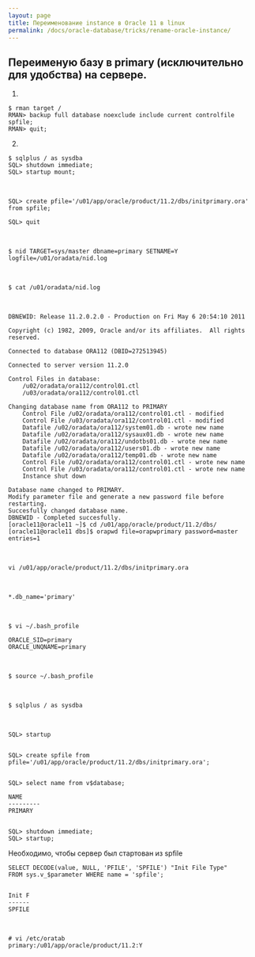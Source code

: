 ```yaml
---
layout: page
title: Переименование instance в Oracle 11 в linux
permalink: /docs/oracle-database/tricks/rename-oracle-instance/
---
```



## Переименую базу в primary (исключительно для удобства) на сервере.


1)

    $ rman target /
    RMAN> backup full database noexclude include current controlfile spfile;
    RMAN> quit;

2)

    $ sqlplus / as sysdba
    SQL> shutdown immediate;
    SQL> startup mount;

<br/>

    SQL> create pfile='/u01/app/oracle/product/11.2/dbs/initprimary.ora' from spfile;

    SQL> quit

<br/>

    $ nid TARGET=sys/master dbname=primary SETNAME=Y logfile=/u01/oradata/nid.log

<br/>

    $ cat /u01/oradata/nid.log

<br/>

    DBNEWID: Release 11.2.0.2.0 - Production on Fri May 6 20:54:10 2011

    Copyright (c) 1982, 2009, Oracle and/or its affiliates.  All rights reserved.

    Connected to database ORA112 (DBID=272513945)

    Connected to server version 11.2.0

    Control Files in database:
        /u02/oradata/ora112/control01.ctl
        /u03/oradata/ora112/control01.ctl

    Changing database name from ORA112 to PRIMARY
        Control File /u02/oradata/ora112/control01.ctl - modified
        Control File /u03/oradata/ora112/control01.ctl - modified
        Datafile /u02/oradata/ora112/system01.db - wrote new name
        Datafile /u02/oradata/ora112/sysaux01.db - wrote new name
        Datafile /u02/oradata/ora112/undotbs01.db - wrote new name
        Datafile /u02/oradata/ora112/users01.db - wrote new name
        Datafile /u02/oradata/ora112/temp01.db - wrote new name
        Control File /u02/oradata/ora112/control01.ctl - wrote new name
        Control File /u03/oradata/ora112/control01.ctl - wrote new name
        Instance shut down

    Database name changed to PRIMARY.
    Modify parameter file and generate a new password file before restarting.
    Succesfully changed database name.
    DBNEWID - Completed succesfully.
    [oracle11@oracle11 ~]$ cd /u01/app/oracle/product/11.2/dbs/
    [oracle11@oracle11 dbs]$ orapwd file=orapwprimary password=master entries=1



<br/>

    vi /u01/app/oracle/product/11.2/dbs/initprimary.ora

<br/>

    *.db_name='primary'


<br/>

    $ vi ~/.bash_profile

    ORACLE_SID=primary
    ORACLE_UNQNAME=primary


<br/>

    $ source ~/.bash_profile


<br/>

    $ sqlplus / as sysdba

<br/>

    SQL> startup


    SQL> create spfile from pfile='/u01/app/oracle/product/11.2/dbs/initprimary.ora';


    SQL> select name from v$database;

    NAME
    ---------
    PRIMARY


    SQL> shutdown immediate;
    SQL> startup;


Необходимо, чтобы сервер был стартован из spfile

    SELECT DECODE(value, NULL, 'PFILE', 'SPFILE') "Init File Type"
    FROM sys.v_$parameter WHERE name = 'spfile';


    Init F
    ------
    SPFILE

<br/>

    # vi /etc/oratab
    primary:/u01/app/oracle/product/11.2:Y
